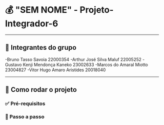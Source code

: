 # 💰 **"SEM NOME" - Projeto-Integrador-6**

---

## 👥 **Integrantes do grupo**
-Bruno Tasso Savoia 22000354
-Arthur José Silva Maluf 22005252
-Gustavo Kenji Mendonça Kaneko 23002633
-Marcos do Amaral Miotto 23004827
-Vitor Hugo Amaro Aristides 20018040

---

## 🚀 Como rodar o projeto

### ✅ Pré-requisitos

### 🧭 Passo a passo
